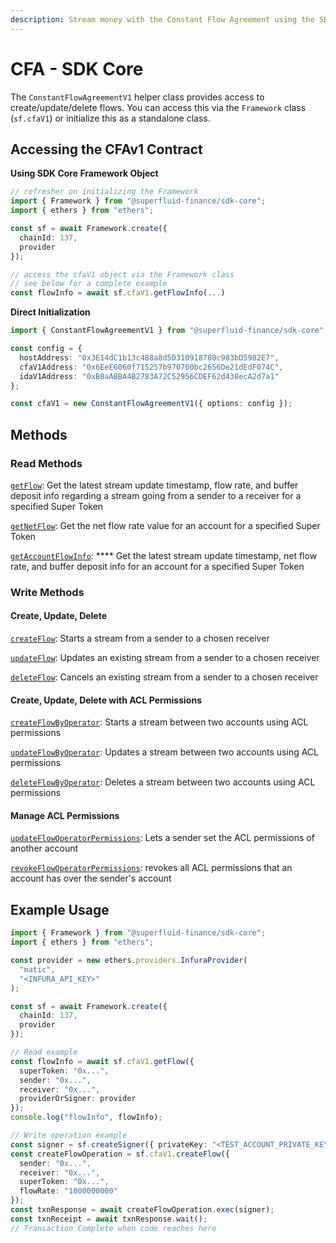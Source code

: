 ```yaml
---
description: Stream money with the Constant Flow Agreement using the SDK Core
---
```


# CFA - SDK Core

The `ConstantFlowAgreementV1` helper class provides access to create/update/delete flows. You can access this via the `Framework` class (`sf.cfaV1`) or initialize this as a standalone class.

## Accessing the CFAv1 Contract

**Using SDK Core Framework Object**

```typescript
// refresher on initializing the Framework
import { Framework } from "@superfluid-finance/sdk-core";
import { ethers } from "ethers";

const sf = await Framework.create({
  chainId: 137,
  provider
});

// access the cfaV1 object via the Framework class
// see below for a complete example
const flowInfo = await sf.cfaV1.getFlowInfo(...)
```

**Direct Initialization**

```typescript
import { ConstantFlowAgreementV1 } from "@superfluid-finance/sdk-core";

const config = {
  hostAddress: "0x3E14dC1b13c488a8d5D310918780c983bD5982E7",
  cfaV1Address: "0x6EeE6060f715257b970700bc2656De21dEdF074C",
  idaV1Address: "0xB0aABBA4B2783A72C52956CDEF62d438ecA2d7a1"
};

const cfaV1 = new ConstantFlowAgreementV1({ options: config });
```

## **Methods**

### **Read Methods**

[`getFlow`](https://docs.superfluid.finance/superfluid/developers/constant-flow-agreement-cfa/cfa-operations/read-methods/getflow): Get the latest stream update timestamp, flow rate, and buffer deposit info regarding a stream going from a sender to a receiver for a specified Super Token

[`getNetFlow`](https://docs.superfluid.finance/superfluid/developers/constant-flow-agreement-cfa/cfa-operations/read-methods/getnetflow): Get the net flow rate value for an account for a specified Super Token

[`getAccountFlowInfo`](https://docs.superfluid.finance/superfluid/developers/constant-flow-agreement-cfa/cfa-operations/read-methods/getaccountflowinfo): **** Get the latest stream update timestamp, net flow rate, and buffer deposit info for an account for a specified Super Token

### **Write Methods**

#### **Create, Update, Delete**

[`createFlow`](https://docs.superfluid.finance/superfluid/developers/constant-flow-agreement-cfa/cfa-operations/write-methods/createflow): Starts a stream from a sender to a chosen receiver&#x20;

[`updateFlow`](https://docs.superfluid.finance/superfluid/developers/constant-flow-agreement-cfa/cfa-operations/write-methods/updateflow): Updates an existing stream from a sender to a chosen receiver

[`deleteFlow`](https://docs.superfluid.finance/superfluid/developers/constant-flow-agreement-cfa/cfa-operations/write-methods/deleteflow): Cancels an existing stream from a sender to a chosen receiver

#### **Create, Update, Delete with ACL Permissions**

[`createFlowByOperator`](https://docs.superfluid.finance/superfluid/developers/constant-flow-agreement-cfa/cfa-access-control-list-acl/acl-features): Starts a stream between two accounts using ACL permissions

[`updateFlowByOperator`](https://docs.superfluid.finance/superfluid/developers/constant-flow-agreement-cfa/cfa-access-control-list-acl/acl-features): Updates a stream between two accounts using ACL permissions&#x20;

[`deleteFlowByOperator`](https://docs.superfluid.finance/superfluid/developers/constant-flow-agreement-cfa/cfa-access-control-list-acl/acl-features): Deletes a stream between two accounts using ACL permissions

#### **Manage ACL Permissions**

[`updateFlowOperatorPermissions`](https://docs.superfluid.finance/superfluid/developers/constant-flow-agreement-cfa/cfa-access-control-list-acl/acl-features): Lets a sender set the ACL permissions of another account

[`revokeFlowOperatorPermissions`](https://docs.superfluid.finance/superfluid/developers/constant-flow-agreement-cfa/cfa-access-control-list-acl/acl-features): revokes all ACL permissions that an account has over the sender's account

## **Example Usage**

```typescript
import { Framework } from "@superfluid-finance/sdk-core";
import { ethers } from "ethers";

const provider = new ethers.providers.InfuraProvider(
  "matic",
  "<INFURA_API_KEY>"
);

const sf = await Framework.create({
  chainId: 137,
  provider
});

// Read example
const flowInfo = await sf.cfaV1.getFlow({
  superToken: "0x...",
  sender: "0x...",
  receiver: "0x...",
  providerOrSigner: provider
});
console.log("flowInfo", flowInfo);

// Write operation example
const signer = sf.createSigner({ privateKey: "<TEST_ACCOUNT_PRIVATE_KEY>", provider });
const createFlowOperation = sf.cfaV1.createFlow({
  sender: "0x...",
  receiver: "0x...",
  superToken: "0x...",
  flowRate: "1000000000"
});
const txnResponse = await createFlowOperation.exec(signer);
const txnReceipt = await txnResponse.wait();
// Transaction Complete when code reaches here
```
